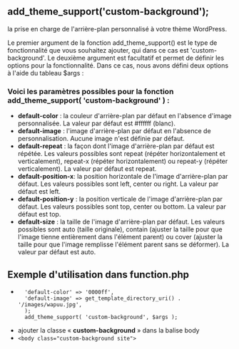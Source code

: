 ## add_theme_support('custom-background');

la prise en charge de l'arrière-plan personnalisé à votre thème WordPress.

Le premier argument de la fonction add_theme_support() est le type de fonctionnalité que vous souhaitez ajouter, qui dans ce cas est 'custom-background'. Le deuxième argument est facultatif et permet de définir les options pour la fonctionnalité. Dans ce cas, nous avons défini deux options à l'aide du tableau $args :

### Voici les paramètres possibles pour la fonction add_theme_support( 'custom-background' ) :

- **default-color** : la couleur d'arrière-plan par défaut en l'absence d'image personnalisée. La valeur par défaut est #ffffff (blanc).
- **default-image** : l'image d'arrière-plan par défaut en l'absence de personnalisation. Aucune image n'est définie par défaut.
- **default-repeat** : la façon dont l'image d'arrière-plan par défaut est répétée. Les valeurs possibles sont repeat (répéter horizontalement et verticalement), repeat-x (répéter horizontalement) ou repeat-y (répéter verticalement). La valeur par défaut est repeat.
- **default-position-x**: la position horizontale de l'image d'arrière-plan par défaut. Les valeurs possibles sont left, center ou right. La valeur par défaut est left.
- **default-position-y** : la position verticale de l'image d'arrière-plan par défaut. Les valeurs possibles sont top, center ou bottom. La valeur par défaut est top.
- **default-size** : la taille de l'image d'arrière-plan par défaut. Les valeurs possibles sont auto (taille originale), contain (ajuster la taille pour que l'image tienne entièrement dans l'élément parent) ou cover (ajuster la taille pour que l'image remplisse l'élément parent sans se déformer). La valeur par défaut est auto.

## Exemple d'utilisation dans function.php
- ```$args = array(
    'default-color' => '0000ff',
    'default-image' => get_template_directory_uri() . '/images/wapuu.jpg',
    );
    add_theme_support( 'custom-background', $args );
-  ajouter la classe « **custom-background** » dans la balise body
-  ```<body class="custom-background site">```


